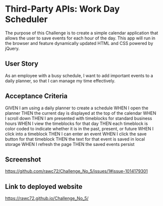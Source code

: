 # Third-Party APIs: Work Day Scheduler
The purpose of this Challenge is to create a simple calendar application that allows the user to save events for each hour of the day. This app will run in the browser and feature dynamically updated HTML and CSS powered by jQuery.

## User Story
As an employee with a busy schedule, I want to add important events to a daily planner, so that I can manage my time effectively.

## Acceptance Criteria
GIVEN I am using a daily planner to create a schedule
WHEN I open the planner
THEN the current day is displayed at the top of the calendar
WHEN I scroll down
THEN I am presented with timeblocks for standard business hours
WHEN I view the timeblocks for that day
THEN each timeblock is color coded to indicate whether it is in the past, present, or future
WHEN I click into a timeblock
THEN I can enter an event
WHEN I click the save button for that timeblock
THEN the text for that event is saved in local storage
WHEN I refresh the page
THEN the saved events persist

## Screenshot
https://github.com/rawc72/Challenge_No_5/issues/1#issue-1014179301

## Link to deployed website
https://rawc72.github.io/Challenge_No_5/
